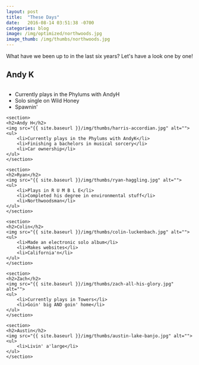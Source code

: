 ```yaml
---
layout: post
title:  "These Days"
date:   2016-08-14 03:51:38 -0700
categories: blog
image: /img/optimized/northwoods.jpg
image_thumb: /img/thumbs/northwoods.jpg
---
```

<div class="these-days-wrapper">
What have we been up to in the last six years?  Let's have a look one by one!<!--more-->
	<section>
	<h2>Andy K</h2>
	<img src="{{ site.baseurl }}/img/thumbs/kav-singing-2.jpg" alt="">
	<ul>
		<li>Currently plays in the Phylums with AndyH</li>
		<li>Solo single on Wild Honey</li>
		<li>Spawnin'</li>
	</ul>
	</section>

	<section>
	<h2>Andy H</h2>
	<img src="{{ site.baseurl }}/img/thumbs/harris-accordian.jpg" alt="">
	<ul>
		<li>Currently plays in the Phylums with AndyK</li>
		<li>Finishing a bachelors in musical sorcery</li>
		<li>Car ownership</li>
	</ul>
	</section>

	<section>
	<h2>Ryan</h2>
	<img src="{{ site.baseurl }}/img/thumbs/ryan-haggling.jpg" alt="">
	<ul>
		<li>Plays in R U M B L E</li>
		<li>Completed his degree in environmental stuff</li>
		<li>Northwoodsman</li>
	</ul>
	</section>

	<section>
	<h2>Colin</h2>
	<img src="{{ site.baseurl }}/img/thumbs/colin-luckenbach.jpg" alt="">
	<ul>
		<li>Made an electronic solo album</li>
		<li>Makes websites</li>
		<li>California'n</li>
	</ul>
	</section>

	<section>
	<h2>Zach</h2>
	<img src="{{ site.baseurl }}/img/thumbs/zach-all-his-glory.jpg" alt="">
	<ul>
		<li>Currently plays in Towers</li>
		<li>Goin' big AND goin' home</li>
	</ul>
	</section>

	<section>
	<h2>Austin</h2>
	<img src="{{ site.baseurl }}/img/thumbs/austin-lake-banjo.jpg" alt="">
	<ul>
		<li>Livin' a'large</li>
	</ul>
	</section>
</div>